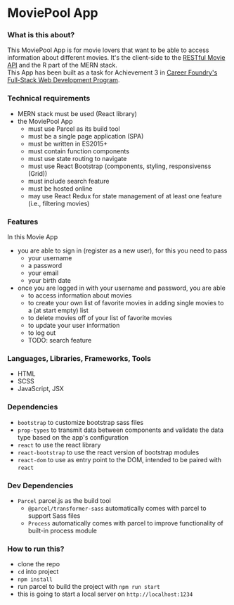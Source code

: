 # MoviePool App

### What is this about?

This MoviePool App is for movie lovers that want to be able to access information about different movies. It's the client-side to the [RESTful Movie API](https://github.com/EllyPirelly/cf-movie-api) and the R part of the MERN stack.
<br>
This App has been built as a task for Achievement 3 in [Career Foundry's Full-Stack Web Development Program](https://careerfoundry.com/en/courses/become-a-web-developer/).

### Technical requirements
- MERN stack must be used (React library)
- the MoviePool App
  - must use Parcel as its build tool
  - must be a single page application (SPA)
  - must be written in ES2015+
  - must contain function components
  - must use state routing to navigate
  - must use React Bootstrap (components, styling, responsivenss (Grid))
  - must include search feature
  - must be hosted online
  - may use React Redux for state management of at least one feature (i.e.,
filtering movies)

### Features
In this Movie App
- you are able to sign in (register as a new user), for this you need to pass
  - your username
  - a password
  - your email
  - your birth date
- once you are logged in with your username and password, you are able
  - to access information about movies
  - to create your own list of favorite movies in adding single movies to a (at start empty) list
  - to delete movies off of your list of favorite movies
  - to update your user information
  - to log out
  - TODO: search feature

### Languages, Libraries, Frameworks, Tools
- HTML
- SCSS
- JavaScript, JSX

### Dependencies
- `bootstrap` to customize bootstrap sass files
- `prop-types` to transmit data between components and validate the data type based on the app's configuration
- `react` to use the react library
- `react-bootstrap` to use the react version of bootstrap modules
- `react-dom` to use as entry point to the DOM, intended to be paired with `react`

### Dev Dependencies
- `Parcel` parcel.js as the build tool
  - `@parcel/transformer-sass` automatically comes with parcel to support Sass files
  - `Process` automatically comes with parcel to improve functionality of built-in process module

### How to run this?
- clone the repo
- `cd` into project
- `npm install`
- run parcel to build the project with `npm run start`
- this is going to start a local server on `http://localhost:1234`